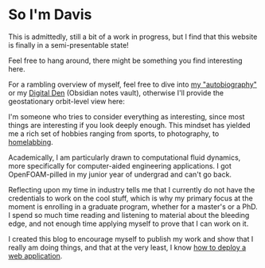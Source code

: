 # So I'm Davis

This is admittedly, still a bit of a work in progress, but I find that this website is finally in a semi-presentable state!

Feel free to hang around, there might be something you find interesting here.

For a rambling overview of myself, feel free to dive into [my "autobiography"](about/) or my [Digital Den](https://notes.daviscole.com) (Obsidian notes vault), otherwise I'll provide the geostationary orbit-level view here:

I'm someone who tries to consider everything as interesting, since most things are interesting if you look deeply enough. This mindset has yielded me a rich set of hobbies ranging from sports, to photography, to [homelabbing](projects/homelab).

Academically, I am particularly drawn to computational fluid dynamics, more specifically for computer-aided engineering applications. I got OpenFOAM-pilled in my junior year of undergrad and can't go back.

<!-- After having a great intern experience at DEKA R&D using OpenFOAM and other CAE tools, I had aspirations of becoming a therofluid analyst or aerodynamicist using the CFD and FEA simulation tools I had learned, ideally supporting the renewable energy industry. This idea brought me to Iceland to start a master's degree in sustainable energy engineering at Reykjavik University. While I had a valuable experience living on my own in a foreign country, the environment was not conducive to my mental health, and I dropped the program after doing well in my first semester.

My time on the Ansys Fluent testing team impressed the importance of IT in engineering; creating platforms for collaboration, writing internal tools, the rats nest of web development and cloud computing, and becoming a DevOps evangelist. I had intended to refine, expand, and apply my CFD knowledge at Ansys, however being only one of a few with just a bachelor's degree, my opportunities to do this work were limited. Instead, I started development on the team's Django-based internal testing portal and began administering Fluent's Windows regression test suite. While I was nominally a test engineer ("R&D Verification Engineer"...), I served the role of a DevOps or site reliability engineer, trying to keep the regression test orchestration workflow as stable as possible.

While I did not expect to do this kind of work upon joining, I leaned into it fully and soaked up material on Django and full stack development, CI/CD platforms, and the software development life cycle. I leaned in even further and started my homelabbing and self-hosting hobbies, which I've sunk far too much time and money into. -->

Reflecting upon my time in industry tells me that I currently do not have the credentials to work on the cool stuff, which is why my primary focus at the moment is enrolling in a graduate program, whether for a master's or a PhD. I spend so much time reading and listening to material about the bleeding edge, and not enough time applying myself to prove that I can work on it.

I created this blog to encourage myself to publish my work and show that I really am doing things, and that at the very least, I know [how to deploy a web application](posts/how-to-deploy-a-blog).
